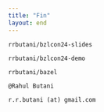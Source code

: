 ```yaml
---
title: "Fin"
layout: end
---
```


[<carbon-logo-github/>](https://github.com/rrbutani/bzlcon24-slides) `rrbutani/bzlcon24-slides`

[<carbon-logo-github/>](https://github.com/rrbutani/bzlcon24-demo) `rrbutani/bzlcon24-demo`

[<carbon-logo-github/>](https://github.com/rrbutani/bazel) `rrbutani/bazel`

[<carbon-logo-slack/>](https://bazelbuild.slack.com) `@Rahul Butani`

[<carbon-email/>](mailto:r.r.but.ani+bzlcon2024@gmail.com) `r.r.butani (at) gmail.com`

<!--

These slides, the code and examples contained within, as well as the fork we've been discussing are all available on GitHub.

My name is Rahul Butani; I'm on the Bazel slack and my email is up on this slide.

Definitely feel free to reach out, very eager to hear what folks think.

With that, I think we have a few minutes for questions (hopefully).

 -->
